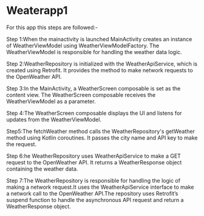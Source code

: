 # Weaterapp1

For this app this steps are followed:-

Step 1:When the mainactivity is launched  MainActivity creates an instance of WeatherViewModel using WeatherViewModelFactory.
The WeatherViewModel is responsible for handling the weather data logic.

Step 2:WeatherRepository is initialized with the WeatherApiService, which is created using Retrofit. It provides the method to make network requests to the OpenWeather API.

Step 3:In the MainActivity, a WeatherScreen composable is set as the content view. The WeatherScreen composable receives the WeatherViewModel as a parameter.

Step 4:The WeatherScreen composable displays the UI and listens for updates from the WeatherViewModel.

Step5:The fetchWeather method calls the WeatherRepository's getWeather method using Kotlin coroutines. It passes the city name and API key to make the request.

Step 6:he WeatherRepository uses WeatherApiService to make a GET request to the OpenWeather API. It returns a WeatherResponse object containing the weather data.

Step 7:The WeatherRepository is responsible for handling the logic of making a network request.It uses the WeatherApiService interface to make a network call to the OpenWeather API.The repository uses Retrofit’s suspend function to handle the asynchronous API request and return a WeatherResponse object.



